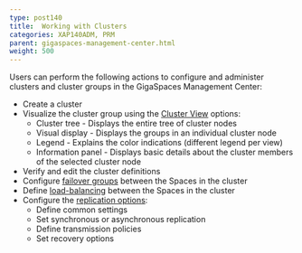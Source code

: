 ```yaml
---
type: post140
title:  Working with Clusters
categories: XAP140ADM, PRM
parent: gigaspaces-management-center.html
weight: 500
---
```



Users can perform the following actions to configure and administer clusters and cluster groups in the GigaSpaces Management Center:

- Create a cluster
- Visualize the cluster group using the [Cluster View](./cluster-view-gigaspaces-browser.html) options:
  - Cluster tree - Displays the entire tree of cluster nodes
  - Visual display - Displays the groups in an individual cluster node
  - Legend - Explains the color indications (different legend per view)
  - Information panel - Displays basic details about the cluster members of the selected cluster node
- Verify and edit the cluster definitions
- Configure [failover groups](./failover-group-gigaspaces-browser.html) between the Spaces in the cluster
- Define [load-balancing](./load-balancing-group-gigaspaces-browser.html) between the Spaces in the cluster
- Configure the [replication options](./replication-group-gigaspaces-browser.html):
  - Define common settings
  - Set synchronous or asynchronous replication
  - Define transmission policies
  - Set recovery options







